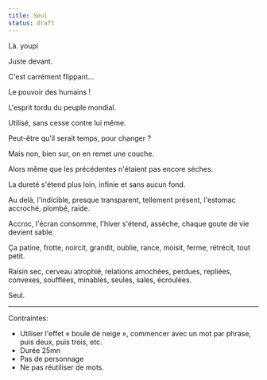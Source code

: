 ```yaml
---
title: Seul
status: draft
---
```

Là. youpi

Juste devant.

C'est carrément flippant…

Le pouvoir des humains !

L'esprit tordu du peuple mondial.

Utilisé, sans cesse contre lui même.

Peut-être qu'il serait temps, pour changer ?

Mais non, bien sur, on en remet une couche.

Alors même que les précédentes n'étaient pas encore sèches.

La dureté s'étend plus loin, infinie et sans aucun fond.

Au delà, l'indicible, presque transparent, tellement présent, l'estomac accroché, plombé, raide.

Accroc, l'écran consomme, l'hiver s'étend, assèche, chaque goute de vie devient sable.

Ça patine, frotte, noircit, grandit, oublie, rance, moisit, ferme, rétrécit, tout petit.

Raisin sec, cerveau atrophié, relations amochées, perdues, repliées, convexes, soufflées, minables, seules, sales, écroulées.

Seul.

---

Contraintes: 
- Utiliser l'effet « boule de neige », commencer avec un mot par phrase, puis deux, puis trois, etc.
- Durée 25mn
- Pas de personnage
- Ne pas réutiliser de mots.
